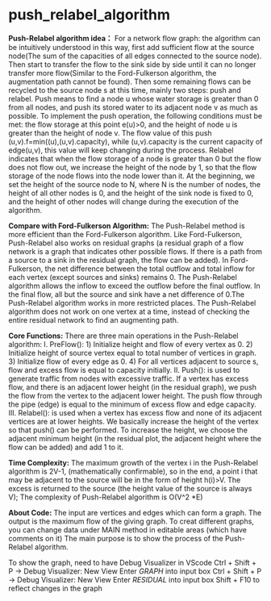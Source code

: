# push_relabel_algorithm
**Push-Relabel algorithm idea：**
For a network flow graph: the algorithm can be intuitively understood in this way, first add sufficient flow at the source node(The sum of the capacities of all edges connected to the source node).
Then start to transfer the flow to the sink side by side until it can no longer transfer more flow(Similar to the Ford-Fulkerson algorithm, the augmentation path cannot be found).
Then some remaining flows can be recycled to the source node s at this time, mainly two steps: push and relabel.
Push means to find a node u whose water storage is greater than 0 from all nodes, and push its stored water to its adjacent node v as much as possible.
To implement the push operation, the following conditions must be met: the flow storage at this point e(u)>0, and the height of node u is greater than the height of node v.
The flow value of this push (u,v).f=min((u),(u,v).capacity), while (u,v).capacity is the current capacity of edge(u,v), this value will keep changing during the process.
Relabel indicates that when the flow storage of a node is greater than 0 but the flow does not flow out, we increase the height of the node by 1, so that the flow storage of the node flows into the node lower than it.
At the beginning, we set the height of the source node to N, where N is the number of nodes, the height of all other nodes is 0, and the height of the sink node is fixed to 0, and the height of other nodes will change during the execution of the algorithm.

**Compare with Ford-Fulkerson Algorithm:**
The Push-Relabel method is more efficient than the Ford-Fulkerson algorithm. Like Ford-Fulkerson, Push-Relabel also works on residual graphs (a residual graph of a flow network is a graph that indicates other possible flows. If there is a path from a source to a sink in the residual graph, the flow can be added). In Ford-Fulkerson, the net difference between the total outflow and total inflow for each vertex (except sources and sinks) remains 0. The Push-Relabel algorithm allows the inflow to exceed the outflow before the final outflow. In the final flow, all but the source and sink have a net difference of 0.The Push-Relabel algorithm works in more restricted places. The Push-Relabel algorithm does not work on one vertex at a time, instead of checking the entire residual network to find an augmenting path.

**Core Functions:**
There are three main operations in the Push-Relabel algorithm:
I. PreFlow(): 1) Initialize height and flow of every vertex as 0.
              2) Initialize height of source vertex equal to total number of vertices in graph.
              3) Initialize flow of every edge as 0.
              4) For all vertices adjacent to source s, flow and  excess flow is equal to capacity initially.
II. Push():  is used to generate traffic from nodes with excessive traffic. If a vertex has excess flow, and there is an adjacent lower height (in the residual graph),              we push the flow from the vertex to the adjacent lower height. The push flow through the pipe (edge) is equal to the minimum of excess flow and edge                    capacity. 
III. Relabel(): is used when a vertex has excess flow and none of its adjacent vertices are at lower heights. We basically increase the height of the vertex so that                push() can be performed. To increase the height, we choose the adjacent minimum height (in the residual plot, the adjacent height where the flow can be                added) and add 1 to it.

**Time Complexity:**
The maximum growth of the vertex i in the Push-Relabel algorithm is 2V-1, (mathematically confirmable), so in the end, a point i that may be adjacent to the source will be in the form of height h(i)>V. The excess is returned to the source (the height value of the source is always V); The complexity of Push-Relabel algorithm is O(V^2 *E)

**About Code:**
The input are vertices and edges which can form a graph. The output is the maximum flow of the giving graph.
To creat different graphs, you can change data under MAIN method in editable areas (which have comments on it)
The main purpose is to show the process of the Push-Relabel algorithm.


To show the graph, need to have Debug Visualizer in VScode
Ctrl + Shift + P -> Debug Visualizer: New View
Enter *GRAPH* into input box
Ctrl + Shift + P -> Debug Visualizer: New View
Enter *RESIDUAL* into input box
Shift + F10 to reflect changes in the graph
